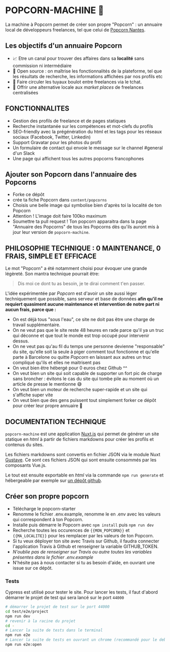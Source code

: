 # POPCORN-MACHINE 🍿

La machine à Popcorn permet de créer son propre "Popcorn" : un annuaire local de développeurs freelances, tel que celui de [Popcorn Nantes](https://popcorn-nantes.github.io/).

## Les objectifs d'un annuaire Popcorn

- 📈 Etre un canal pour trouver des affaires dans sa **localité** sans commission ni intermédiaire
- 📗 Open source : on maîtrise les fonctionnalités de la plateforme, tel que les résultats de recherche, les informations affichées par nos profils etc
- 💬 Faire circuler les tuyaux boulot entre freelances via le tchat.
- 💪 Offrir une alternative locale aux _market places_ de freelances centralisées

## FONCTIONNALITES

- Gestion des profils de freelance et de pages statiques
- Recherche instantanée sur les compétences et mot-clefs du profils
- SEO-friendly avec la prégénération du html et les tags pour les réseaux sociaux (Facebook, Twitter, Linkedin)
- Support Gravatar pour les photos du profil
- Un formulaire de contact qui envoie le message sur le channel #general d'un Slack
- Une page qui affichent tous les autres popcorns francophones

## Ajouter son Popcorn dans l'annuaire des Popcorns

- Forke ce dépôt
- crée ta fiche Popcorn dans `content/popcorns`
- Choisis une belle image qui symbolise bien d'après toi la localité de ton Popcorn
- Attention ! L'image doit faire 100ko maximum
- Soumettre ta pull request ! Ton popcorn apparaitra dans la page "Annuaire des Popcorns" de tous les Popcorns dès qu'ils auront mis à jour leur version de `popcorn-machine`.

## PHILOSOPHIE TECHNIQUE : 0 MAINTENANCE, 0 FRAIS, SIMPLE ET EFFICACE

Le mot "Popcorn" a été notamment choisi pour évoquer une grande légèreté. Son mantra technique pourrait être:

> Dis moi ce dont tu as besoin, je te dirai comment t'en passer.

L'idée expérimentée par _Popcorn_ est d'avoir un site aussi léger techniquement que possible, sans serveur et base de données **afin qu'il ne requiert quasiment aucune maintenance et intervention de notre part ni aucun frais, parce que :**

- On est déjà tous "sous l'eau", ce site ne doit pas être une charge de travail supplémentaire.
- On ne veut pas que le site reste 48 heures en rade parce qu'il ya un truc qui déconne et que tout le monde est trop occupé pour intervenir dessus.
- On ne veut pas qu'au fil du temps une personne devienne "responsable" du site, qu'elle soit la seule à piger comment tout fonctionne et qu'elle parte à Barcelone ou quitte _Popcorn_ en laissant aux autres un truc compliqué qu'ils et elles ne maitrisent pas
- On veut bien être hébergé pour 0 euros chez Github ^^
- On veut bien un site qui soit capable de supporter un fort pic de charge sans broncher : évitons le cas du site qui tombe pile au moment où un article de presse le mentionne 😅
- On veut bien un moteur de recherche super-rapide et un site qui s'affiche super vite
- On veut bien que des gens puissent tout simplement forker ce dépôt pour créer leur propre annuaire 💚

## DOCUMENTATION TECHNIQUE

`popcorn-machine` est une application [Nuxt.js](https://github.com/nuxt/nuxt.js) qui permet de générer un site statique en _html_ à partir de fichiers markdowns pour créer les profils et contenus du sites.

Les fichiers markdowns sont convertis en fichier JSON via le module Nuxt [Gustave](https://github.com/yann-yinn/nuxt-gustave). Ce sont ces fichiers JSON qui sont ensuite consommés par les composants Vue.js.

Le tout est ensuite exportable en _html_ via la commande `npm run generate` et hébergeable par exemple sur [un dépôt github](https://github.com/popcorn-nantes/popcorn-nantes.github.io).


## Créer son propre popcorn

- Télécharge le popcorn-starter
- Renomme le fichier .env.example, renomme le en .env avec les valeurs qui correspondent à ton Popcorn.
- Installe puis démarre le Popcorn avec `npm install` puis `npm run dev`
- Recherche toutes les occurences de `{{MON_POPCORN}}` et `{{MA_LOCALITE}}` pour les remplacer par les valeurs de ton Popcorn.
- Si tu veux déployer ton site avec Travis sur Github, il faudra connecter l'application Travis à Github et renseigner la variable GITHUB_TOKEN.
- *N'oublie pas de renseigner sur Travis ou autre toutes les variables présentes dans le fichier .env.example*
- N'hésite pas à nous contacter si tu as besoin d'aide, en ouvrant une issue sur ce dépôt.


### Tests

Cypress est utilisé pour tester le site. Pour lancer les tests, il faut d'abord démarrer le projet de test qui sera lancé sur le port `44000`

```sh
# démarrer le projet de test sur le port 44000
cd test/e2e/project
npm run dev
# revenir à la racine du projet
cd -
# Lancer la suite de tests dans le terminal
npm run e2e
# Lancer la suite de tests en ouvrant un chrome (recommandé pour le debug)
npm run e2e:open
```

